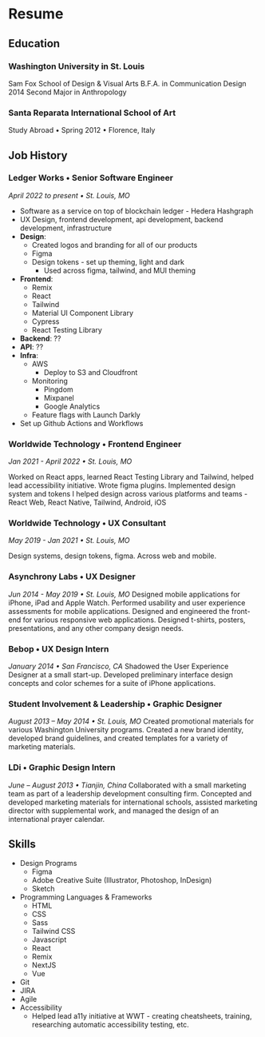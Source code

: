 # Resume

## Education

### Washington University in St. Louis

Sam Fox School of Design & Visual Arts
B.F.A. in Communication Design 2014
Second Major in Anthropology

### Santa Reparata International School of Art

Study Abroad • Spring 2012 • Florence, Italy

## Job History

### Ledger Works • Senior Software Engineer

_April 2022 to present • St. Louis, MO_

- Software as a service on top of blockchain ledger - Hedera Hashgraph
- UX Design, frontend development, api development, backend development, infrastructure
- **Design**:
  - Created logos and branding for all of our products
  - Figma
  - Design tokens - set up theming, light and dark
    - Used across figma, tailwind, and MUI theming
- **Frontend**:
  - Remix
  - React
  - Tailwind
  - Material UI Component Library
  - Cypress
  - React Testing Library
- **Backend**: ??
- **API**: ??
- **Infra**:
  - AWS
    - Deploy to S3 and Cloudfront
  - Monitoring
    - Pingdom
    - Mixpanel
    - Google Analytics
  - Feature flags with Launch Darkly
- Set up Github Actions and Workflows

### Worldwide Technology • Frontend Engineer

_Jan 2021 - April 2022 • St. Louis, MO_

Worked on React apps, learned React Testing Library and Tailwind, helped lead accessibility initiative. Wrote figma plugins. Implemented design system and tokens I helped design across various platforms and teams - React Web, React Native, Tailwind, Android, iOS

### Worldwide Technology • UX Consultant

_May 2019 - Jan 2021 • St. Louis, MO_

Design systems, design tokens, figma. Across web and mobile.

### Asynchrony Labs • UX Designer

_Jun 2014 - May 2019 • St. Louis, MO_
Designed mobile applications for iPhone, iPad and Apple Watch. Performed usability and user experience assessments for mobile applications. Designed and engineered the front-end for various responsive web applications. Designed t-shirts, posters, presentations, and any other company design needs.

### Bebop • UX Design Intern

_January 2014 • San Francisco, CA_
Shadowed the User Experience Designer at a small start-up. Developed preliminary interface design concepts and color schemes for a suite of iPhone applications.

### Student Involvement & Leadership • Graphic Designer

_August 2013 – May 2014 • St. Louis, MO_
Created promotional materials for various Washington University programs. Created a new brand identity, developed brand guidelines, and created templates for a variety of marketing materials.

### LDi • Graphic Design Intern

_June – August 2013 • Tianjin, China_
Collaborated with a small marketing team as part of a leadership development consulting firm. Concepted and developed marketing materials for international schools, assisted marketing director with supplemental work, and managed the design of an international prayer calendar.

## Skills

- Design Programs
  - Figma
  - Adobe Creative Suite (Illustrator, Photoshop, InDesign)
  - Sketch
- Programming Languages & Frameworks
  - HTML
  - CSS
  - Sass
  - Tailwind CSS
  - Javascript
  - React
  - Remix
  - NextJS
  - Vue
- Git
- JIRA
- Agile
- Accessibility
  - Helped lead a11y initiative at WWT - creating cheatsheets, training, researching automatic accessibility testing, etc.
